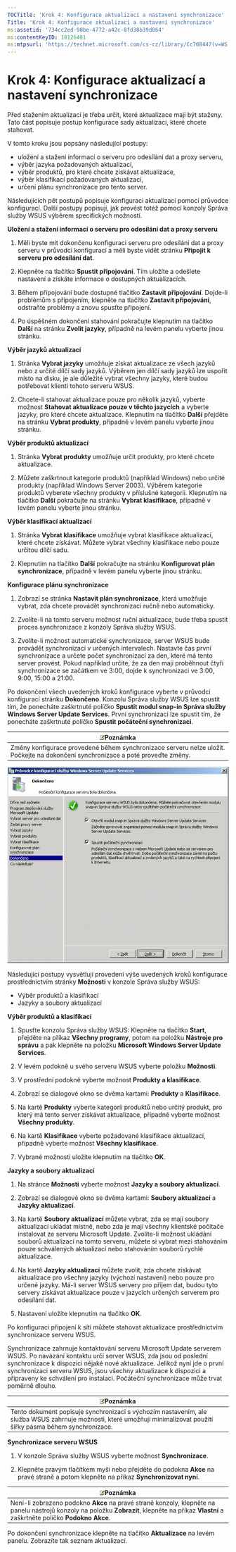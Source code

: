 ```yaml
---
TOCTitle: 'Krok 4: Konfigurace aktualizací a nastavení synchronizace'
Title: 'Krok 4: Konfigurace aktualizací a nastavení synchronizace'
ms:assetid: '734cc2ed-98be-4772-a42c-8fd38b39d864'
ms:contentKeyID: 18126481
ms:mtpsurl: 'https://technet.microsoft.com/cs-cz/library/Cc708447(v=WS.10)'
---
```


Krok 4: Konfigurace aktualizací a nastavení synchronizace
=========================================================

Před stažením aktualizací je třeba určit, které aktualizace mají být staženy. Tato část popisuje postup konfigurace sady aktualizací, které chcete stahovat.

V tomto kroku jsou popsány následující postupy:

-   uložení a stažení informací o serveru pro odesílání dat a proxy serveru,
-   výběr jazyka požadovaných aktualizací,
-   výběr produktů, pro které chcete získávat aktualizace,
-   výběr klasifikací požadovaných aktualizací,
-   určení plánu synchronizace pro tento server.

Následujících pět postupů popisuje konfiguraci aktualizací pomocí průvodce konfigurací. Další postupy popisují, jak provést totéž pomocí konzoly Správa služby WSUS výběrem specifických možností.

**Uložení a stažení informací o serveru pro odesílání dat a proxy serveru**
1.  Měli byste mít dokončenu konfiguraci serveru pro odesílání dat a proxy serveru v průvodci konfigurací a měli byste vidět stránku **Připojit k serveru pro odesílání dat**.

2.  Klepněte na tlačítko **Spustit připojování**. Tím uložíte a odešlete nastavení a získáte informace o dostupných aktualizacích.

3.  Během připojování bude dostupné tlačítko **Zastavit připojování**. Dojde-li problémům s připojením, klepněte na tlačítko **Zastavit připojování**, odstraňte problémy a znovu spusťte připojení.

4.  Po úspěšném dokončení stahování pokračujte klepnutím na tlačítko **Další** na stránku **Zvolit jazyky**, případně na levém panelu vyberte jinou stránku.

**Výběr jazyků aktualizací**
1.  Stránka **Vybrat jazyky** umožňuje získat aktualizace ze všech jazyků nebo z určité dílčí sady jazyků. Výběrem jen dílčí sady jazyků lze uspořit místo na disku, je ale důležité vybrat všechny jazyky, které budou potřebovat klienti tohoto serveru WSUS.

2.  Chcete-li stahovat aktualizace pouze pro několik jazyků, vyberte možnost **Stahovat aktualizace pouze v těchto jazycích** a vyberte jazyky, pro které chcete aktualizace. Klepnutím na tlačítko **Další** přejděte na stránku **Vybrat produkty**, případně v levém panelu vyberte jinou stránku.

**Výběr produktů aktualizací**
1.  Stránka **Vybrat produkty** umožňuje určit produkty, pro které chcete aktualizace.

2.  Můžete zaškrtnout kategorie produktů (například Windows) nebo určité produkty (například Windows Server 2003). Výběrem kategorie produktů vyberete všechny produkty v příslušné kategorii. Klepnutím na tlačítko **Další** pokračujte na stránku **Vybrat klasifikace**, případně v levém panelu vyberte jinou stránku.

**Výběr klasifikací aktualizací**
1.  Stránka **Vybrat klasifikace** umožňuje vybrat klasifikace aktualizací, které chcete získávat. Můžete vybrat všechny klasifikace nebo pouze určitou dílčí sadu.

2.  Klepnutím na tlačítko **Další** pokračujte na stránku **Konfigurovat plán synchronizace**, případně v levém panelu vyberte jinou stránku.

**Konfigurace plánu synchronizace**
1.  Zobrazí se stránka **Nastavit plán synchronizace**, která umožňuje vybrat, zda chcete provádět synchronizaci ručně nebo automaticky.

2.  Zvolíte-li na tomto serveru možnost ruční aktualizace, bude třeba spustit proces synchronizace z konzoly Správa služby WSUS.

3.  Zvolíte-li možnost automatické synchronizace, server WSUS bude provádět synchronizaci v určených intervalech. Nastavte čas první synchronizace a určete počet synchronizací za den, které má tento server provést. Pokud například určíte, že za den mají proběhnout čtyři synchronizace se začátkem ve 3:00, dojde k synchronizaci ve 3:00, 9:00, 15:00 a 21:00.

Po dokončení všech uvedených kroků konfigurace vyberte v průvodci konfigurací stránku **Dokončeno**. Konzolu Správa služby WSUS lze spustit tím, že ponecháte zaškrtnuté políčko **Spustit modul snap-in Správa služby Windows Server Update Services**. První synchronizaci lze spustit tím, že ponecháte zaškrtnuté políčko **Spustit počáteční synchronizaci**.

| ![](images/Cc708447.note(WS.10).gif)Poznámka                                                        |
|----------------------------------------------------------------------------------------------------------------------------------|
| Změny konfigurace provedené během synchronizace serveru nelze uložit. Počkejte na dokončení synchronizace a poté proveďte změny. |

![](images/Cc708447.3f774fd1-af87-47d8-8f50-a5d585687d70(WS.10).gif)

Následující postupy vysvětlují provedení výše uvedených kroků konfigurace prostřednictvím stránky **Možnosti** v konzole Správa služby WSUS:

-   Výběr produktů a klasifikací
-   Jazyky a soubory aktualizací

**Výběr produktů a klasifikací**
1.  Spusťte konzolu Správa služby WSUS: Klepněte na tlačítko **Start**, přejděte na příkaz **Všechny programy**, potom na položku **Nástroje pro správu** a pak klepněte na položku **Microsoft Windows Server Update Services**.

2.  V levém podokně u svého serveru WSUS vyberte položku **Možnosti**.

3.  V prostřední podokně vyberte možnost **Produkty a klasifikace**.

4.  Zobrazí se dialogové okno se dvěma kartami: **Produkty** a **Klasifikace**.

5.  Na kartě **Produkty** vyberte kategorii produktů nebo určitý produkt, pro který má tento server získávat aktualizace, případně vyberte možnost **Všechny produkty**.

6.  Na kartě **Klasifikace** vyberte požadované klasifikace aktualizací, případně vyberte možnost **Všechny klasifikace**.

7.  Vybrané možnosti uložíte klepnutím na tlačítko **OK**.

**Jazyky a soubory aktualizací**
1.  Na stránce **Možnosti** vyberte možnost **Jazyky a soubory aktualizací**.

2.  Zobrazí se dialogové okno se dvěma kartami: **Soubory aktualizací** a **Jazyky aktualizací**.

3.  Na kartě **Soubory aktualizací** můžete vybrat, zda se mají soubory aktualizací ukládat místně, nebo zda je mají všechny klientské počítače instalovat ze serveru Microsoft Update. Zvolíte-li možnost ukládání souborů aktualizací na tomto serveru, můžete si vybrat mezi stahováním pouze schválených aktualizací nebo stahováním souborů rychlé aktualizace.

4.  Na kartě **Jazyky aktualizací** můžete zvolit, zda chcete získávat aktualizace pro všechny jazyky (výchozí nastavení) nebo pouze pro určené jazyky. Má-li server WSUS servery pro příjem dat, budou tyto servery získávat aktualizace pouze v jazycích určených serverem pro odesílání dat.

5.  Nastavení uložíte klepnutím na tlačítko **OK**.

Po konfiguraci připojení k síti můžete stahovat aktualizace prostřednictvím synchronizace serveru WSUS.

Synchronizace zahrnuje kontaktování serveru Microsoft Update serverem WSUS. Po navázání kontaktu určí server WSUS, zda jsou od poslední synchronizace k dispozici nějaké nové aktualizace. Jelikož nyní jde o první synchronizaci serveru WSUS, jsou všechny aktualizace k dispozici a připraveny ke schválení pro instalaci. Počáteční synchronizace může trvat poměrně dlouho.

| ![](images/Cc708447.note(WS.10).gif)Poznámka                                                                                             |
|-----------------------------------------------------------------------------------------------------------------------------------------------------------------------|
| Tento dokument popisuje synchronizaci s výchozím nastavením, ale služba WSUS zahrnuje možnosti, které umožňují minimalizovat použití šířky pásma během synchronizace. |

**Synchronizace serveru WSUS**
1.  V konzole Správa služby WSUS vyberte možnost **Synchronizace**.

2.  Klepněte pravým tlačítkem myši nebo přejděte do podokna **Akce** na pravé straně a potom klepněte na příkaz **Synchronizovat nyní**.

| ![](images/Cc708447.note(WS.10).gif)Poznámka                                                                                                                      |
|------------------------------------------------------------------------------------------------------------------------------------------------------------------------------------------------|
| Není-li zobrazeno podokno **Akce** na pravé straně konzoly, klepněte na panelu nástrojů konzoly na položku **Zobrazit**, klepněte na příkaz **Vlastní** a zaškrtněte políčko **Podokno Akce**. |

Po dokončení synchronizace klepněte na tlačítko **Aktualizace** na levém panelu. Zobrazíte tak seznam aktualizací.
